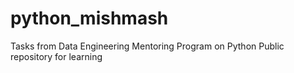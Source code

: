 # python_mishmash
Tasks from Data Engineering Mentoring Program on Python 
Public repository for learning
